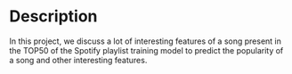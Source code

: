 # Description

In this project, we discuss a lot of interesting features of a song present in the TOP50 of the Spotify playlist training model to predict the popularity of a song and other interesting features.
